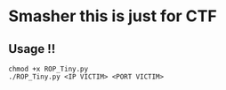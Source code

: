 # Smasher this is just for CTF 
## Usage !!
```
chmod +x ROP_Tiny.py
./ROP_Tiny.py <IP VICTIM> <PORT VICTIM>
```
